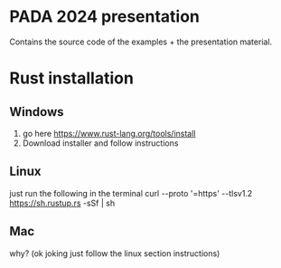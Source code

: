 # PADA 2024 presentation
Contains the source code of the examples + the presentation material.

# Rust installation 
## Windows
1. go here https://www.rust-lang.org/tools/install
2. Download installer and follow instructions

## Linux
just run the following in the terminal
curl --proto '=https' --tlsv1.2 https://sh.rustup.rs -sSf | sh

## Mac
why? (ok joking just follow the linux section instructions)
